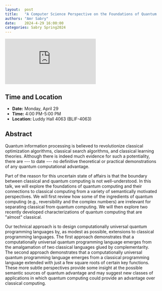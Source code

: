 ```yaml
---
layout:  post
title:   "A Computer Science Perspective on the Foundations of Quantum Computing"
authors: "Amr Sabry"
date:    2024-4-29 16:00:00
categories: Sabry Spring2024
---
```


<iframe src="https://www.youtube.com/embed/tLjgS1eFhn8" frameborder="0" allowfullscreen></iframe>

## Time and Location

* **Date:** Monday, April 29
* **Time:** 4:00 PM-5:00 PM
* **Location:** Luddy Hall 4063 (BLIF-4063)

## Abstract

Quantum information processing is believed to revolutionize classical
optimization algorithms, classical search algorithms, and classical learning
theories. Although there is indeed much evidence for such a potentiality, there
are --- to date --- no definitive theoretical or practical demonstrations of any
quantum computational advantage.

Part of the reason for this uncertain state of affairs is that the boundary
between classical and quantum computing is not well-understood. In this talk, we
will explore the foundations of quantum computing and their connections to
classical computing from a variety of semantically motivated perspectives. We
will first review how some of the ingredients of quantum computing (e.g.,
reversibility and the complex numbers) are irrelevant for separating classical
from quantum computing. We will then explore two recently developed
characterizations of quantum computing that are "almost" classical.

Our technical approach is to design computationally universal quantum
programming languages by, as modest as possible, extensions to classical
programming languages. The first approach demonstrates that a computationally
universal quantum programming language emerges from the amalgamation of two
classical languages glued by complementarity. The second approach demonstrates
that a computationally universal quantum programming language emerges from a
classical programming language extended with just a few square roots of certain
key functions. These more subtle perspectives provide some insight at the
possible semantic sources of quantum advantage and may suggest new classes of
applications in which quantum computing could provide an advantage over
classical computing.
